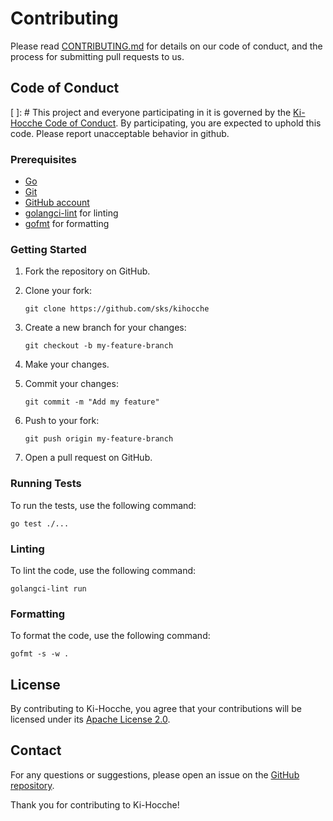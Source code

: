 # Contributing

Please read [CONTRIBUTING.md](CONTRIBUTING.md) for details on our code of conduct, and the process for submitting pull requests to us.

## Code of Conduct

[ ]: #
This project and everyone participating in it is governed by the [Ki-Hocche Code of Conduct](https://go.dev/conduct). By participating, you are expected to uphold this code. Please report unacceptable behavior in github.

### Prerequisites

- [Go](https://go.dev/doc/install)
- [Git](https://git-scm.com/book/en/v2/Getting-Started-Installing-Git)
- [GitHub account](https://github.com)
- [golangci-lint](https://golangci-lint.run/usage/install/) for linting
- [gofmt](https://pkg.go.dev/cmd/gofmt) for formatting

### Getting Started

1. Fork the repository on GitHub.
2. Clone your fork:

   `git clone https://github.com/sks/kihocche`

3. Create a new branch for your changes:

   `git checkout -b my-feature-branch`

4. Make your changes.

5. Commit your changes:

   `git commit -m "Add my feature"`

6. Push to your fork:

   `git push origin my-feature-branch`

7. Open a pull request on GitHub.

### Running Tests

To run the tests, use the following command:

    go test ./...

### Linting

To lint the code, use the following command:

    golangci-lint run

### Formatting

To format the code, use the following command:

    gofmt -s -w .

## License

By contributing to Ki-Hocche, you agree that your contributions will be licensed under its [Apache License 2.0](https://www.apache.org/licenses/LICENSE-2.0).

## Contact

For any questions or suggestions, please open an issue on the [GitHub repository](https://github.com/sks/kihocche/issues).

Thank you for contributing to Ki-Hocche!
